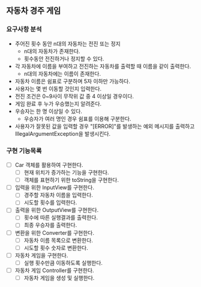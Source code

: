 ## 자동차 경주 게임

### 요구사항 분석

- 주어진 횟수 동안 n대의 자동차는 전진 또는 정지
    - n대의 자동차가 존재한다.
    - 횟수동안 전진하거나 정지할 수 있다.
- 각 자동차에 이름을 부여하고 전진하는 자동차를 출력할 때 이름을 같이 출력한다.
    - n대의 자동차에는 이름이 존재한다.
- 자동차 이름은 쉼표로 구분하며 5자 이하만 가능하다.
- 사용자는 몇 번 이동할 것인지 입력한다.
- 전진 조건은 0~9사이 무작위 값 중 4 이상일 경우이다.
- 게임 완료 후 누가 우승했는지 알려준다.
- 우승자는 한 명 이상일 수 있다.
    - 우승자가 여러 명인 경우 쉼표를 이용해 구분한다.
- 사용자가 잘못된 값을 입력할 경우 "[ERROR]"를 발생하는 예외 메시지를 출력하고 IllegalArgumentException을 발생시킨다.

### 구현 기능목록

- [ ] Car 객체를 활용하여 구현한다.
    - [ ] 현재 위치가 증가하는 기능을 구현한다.
    - [ ] 객체를 표현하기 위한 toString을 구현한다.
- [ ] 입력을 위한 InputView를 구현한다.
    - [ ] 경주할 자동차 이름을 입력한다.
    - [ ] 시도할 횟수를 입력한다.
- [ ] 출력을 위한 OutputView를 구현한다.
    - [ ] 횟수에 따른 실행결과를 출력한다.
    - [ ] 최종 우승자를 출력한다.
- [ ] 변환을 위한 Converter를 구현한다.
    - [ ] 자동차 이름 목록으로 변환한다.
    - [ ] 시도할 횟수 숫자로 변환한다.
- [ ] 자동차 게임을 구현한다.
    - [ ] 실행 횟수만큼 이동하도록 실행한다.
- [ ] 자동차 게임 Controller를 구현한다.
    - [ ] 자동차 게임을 생성 및 실행한다.